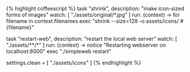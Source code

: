 {% highlight coffeescript %}
task "shrink",
  description: "make icon-sized forms of images"
  watch: [ "./assets/original/*.jpg" ]
  run: (context) ->
    for filename in context.filenames
      exec "shrink --size=128 -o assets/icons/ #{filename}"

task "restart-web",
  description: "restart the local web server"
  watch: [ "./assets/**/*" ]
  run: (context) ->
    notice "Restarting webserver on localhost:8000"
    exec "./simpleweb restart"

settings.clean = [ "./assets/icons" ]
{% endhighlight %}
